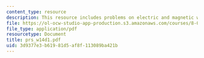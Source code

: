 ```yaml
---
content_type: resource
description: This resource includes problems on electric and magnetic wave.
file: https://ol-ocw-studio-app-production.s3.amazonaws.com/courses/8-02t-electricity-and-magnetism-spring-2005/3d9377e3b61981d5af8f113089ba421b_prs_w14d1.pdf
file_type: application/pdf
resourcetype: Document
title: prs_w14d1.pdf
uid: 3d9377e3-b619-81d5-af8f-113089ba421b
---
```

